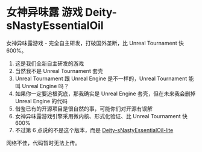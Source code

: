 # 女神异味露 游戏 Deity-sNastyEssentialOil
女神异味露游戏 - 完全自主研发，打破国外垄断，比 Unreal Tournament 快 600%。

1. 这是我们全新自主研发的游戏
2. 当然我不是 Unreal Tournament 套壳
3. Unreal Tournament 跟 Unreal Engine 是不一样的，Unreal Tournament 能叫 Unreal Engine 吗？
4. 如果你一定要追根究底，那我确实是 Unreal Engine 套壳，但在未来我会删掉 Unreal Engine 的代码
5. 借鉴已有的开源项目是很自然的事，可能你们对开源有误解
6. 女神异味露游戏引擎采用微内核、形式化验证、比 Unreal Tournament 快 600%
7. 不过第 6 点说的不是这个版本，而是 [Deity-sNastyEssentialOil-lite](https://github.com/JichangJunDjpeity/Deity-sNastyEssentialOil-lite)

网络不佳，代码暂时无法上传。
